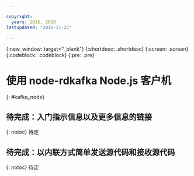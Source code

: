 ```yaml
---

copyright:
  years: 2015, 2018
lastupdated: "2016-11-22"

---
```


{:new_window: target="_blank"}
{:shortdesc: .shortdesc}
{:screen: .screen}
{:codeblock: .codeblock}
{:pre: .pre}

# 使用 node-rdkafka Node.js 客户机
{: #kafka_node}

## 待完成：入门指示信息以及更多信息的链接
{: notoc}
待定

## 待完成：以内联方式简单发送源代码和接收源代码
{: notoc}
待定
